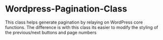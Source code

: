 # Wordpress-Pagination-Class
This class helps generate pagination by relaying on WordPress core functions. The difference is with this class its easier to modify the styling of the previous/next buttons and page numbers
